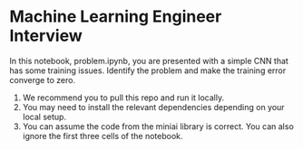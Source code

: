 # Machine Learning Engineer Interview

In this notebook, problem.ipynb, you are presented with a simple CNN that has some training issues. Identify the problem and make the training error converge to zero. 

1. We recommend you to pull this repo and run it locally. 
2. You may need to install the relevant dependencies depending on your local setup. 
3. You can assume the code from the miniai library is correct. You can also ignore the first three cells of the notebook. 
